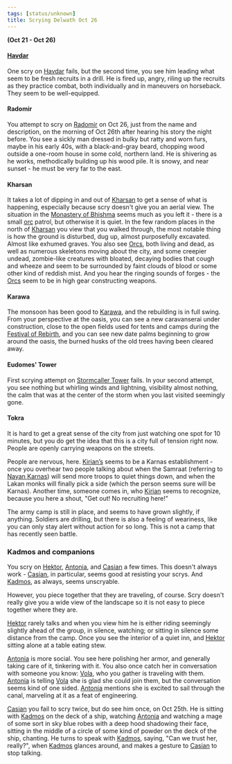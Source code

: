 ```yaml
---
tags: [status/unknown]
title: Scrying Delwath Oct 26
---
```

**(Oct 21 - Oct 26)**

#### [Havdar](<../../../people/dunmari/havdar.md>)

One scry on [Havdar](<../../../people/dunmari/havdar.md>) fails, but the second time, you see him leading what seem to be fresh recruits in a drill. He is fired up, angry, riling up the recruits as they practice combat, both individually and in maneuvers on horseback. They seem to be well-equipped.

#### Radomir

You attempt to scry on [Radomir](<../../../people/other-humans/radomir.md>) on Oct 26, just from the name and description, on the morning of Oct 26th after hearing his story the night before. You see a sickly man dressed in bulky but ratty and worn furs, maybe in his early 40s, with a black-and-gray beard, chopping wood outside a one-room house in some cold, northern land. He is shivering as he works, methodically building up his wood pile. It is snowy, and near sunset - he must be very far to the east.

#### Kharsan

It takes a lot of dipping in and out of [Kharsan](<../../../gazetteer/greater-dunmar/dunmari-basin/kharsan.md>) to get a sense of what is happening, especially because scry doesn't give you an aerial view. The situation in the [Monastery of Bhishma](<../../../gazetteer/greater-dunmar/dunmari-basin/monastery-of-bhishma.md>) seems much as you left it - there is a small [orc](<../../../species/children-of-the-embodied-gods/orcs/orcs.md>) patrol, but otherwise it is quiet. In the few random places in the north of [Kharsan](<../../../gazetteer/greater-dunmar/dunmari-basin/kharsan.md>) you view that you walked through, the most notable thing is how the ground is disturbed, dug up, almost purposefully excavated. Almost like exhumed graves. You also see [Orcs](<../../../species/children-of-the-embodied-gods/orcs/orcs.md>), both living and dead, as well as numerous skeletons moving about the city, and some creepier undead, zombie-like creatures with bloated, decaying bodies that cough and wheeze and seem to be surrounded by faint clouds of blood or some other kind of reddish mist. And you hear the ringing sounds of forges - the [Orcs](<../../../species/children-of-the-embodied-gods/orcs/orcs.md>) seem to be in high gear constructing weapons.

#### Karawa

The monsoon has been good to [Karawa](<../../../gazetteer/greater-dunmar/realms/dunmar/eastern-dunmar/karawa.md>), and the rebuilding is in full swing. From your perspective at the oasis, you can see a new caravanserai under construction, close to the open fields used for tents and camps during the [Festival of Rebirth](<../../../time/holidays-and-festivals/dunmari-festivals/festival-of-rebirth.md>), and you can see new date palms beginning to grow around the oasis, the burned husks of the old trees having been cleared away.

#### Eudomes' Tower

First scrying attempt on [Stormcaller Tower](<../../../gazetteer/greater-dunmar/dunmari-basin/stormcaller-tower.md>) fails. In your second attempt, you see nothing but whirling winds and lightning, visibility almost nothing, the calm that was at the center of the storm when you last visited seemingly gone.

#### Tokra

It is hard to get a great sense of the city from just watching one spot for 10 minutes, but you do get the idea that this is a city full of tension right now. People are openly carrying weapons on the streets.

People are nervous, here. [Kirian’s](<../../../gazetteer/greater-dunmar/realms/dunmar/central-dunmar/tokra/kirians.md>) seems to be a Karnas establishment - once you overhear two people talking about when the Samraat (referring to [Nayan Karnas](<../../../people/dunmari/nayan-karnas.md>)) will send more troops to quiet things down, and when the Lakan monks will finally pick a side (which the person seems sure will be Karnas). Another time, someone comes in, who [Kirian](<../../../people/dunmari/kirian.md>) seems to recognize, because you here a shout, "Get out! No recruiting here!"

The army camp is still in place, and seems to have grown slightly, if anything. Soldiers are drilling, but there is also a feeling of weariness, like you can only stay alert without action for so long. This is not a camp that has recently seen battle.

### Kadmos and companions

You scry on [Hektor](<../../../people/chardonians/hektor.md>), [Antonia](<../../../people/chardonians/antonia.md>), and [Casian](<../../../people/chardonians/casian.md>) a few times. This doesn't always work - [Casian](<../../../people/chardonians/casian.md>), in particular, seems good at resisting your scrys. And [Kadmos](<../../../people/chardonians/kadmos.md>), as always, seems unscryable.

However, you piece together that they are traveling, of course. Scry doesn't really give you a wide view of the landscape so it is not easy to piece together where they are.

[Hektor](<../../../people/chardonians/hektor.md>) rarely talks and when you view him he is either riding seemingly slightly ahead of the group, in silence, watching; or sitting in silence some distance from the camp. Once you see the interior of a quiet inn, and [Hektor](<../../../people/chardonians/hektor.md>) sitting alone at a table eating stew.

[Antonia](<../../../people/chardonians/antonia.md>) is more social. You see here polishing her armor, and generally taking care of it, tinkering with it. You also once catch her in conversation with someone you know: [Vola](<../../../people/chardonians/vola.md>), who you gather is traveling with them. [Antonia](<../../../people/chardonians/antonia.md>) is telling [Vola](<../../../people/chardonians/vola.md>) she is glad she could join them, but the conversation seems kind of one sided. [Antonia](<../../../people/chardonians/antonia.md>) mentions she is excited to sail through the canal, marveling at it as a feat of engineering.

[Casian](<../../../people/chardonians/casian.md>) you fail to scry twice, but do see him once, on Oct 25th. He is sitting with [Kadmos](<../../../people/chardonians/kadmos.md>) on the deck of a ship, watching [Antonia](<../../../people/chardonians/antonia.md>) and watching a mage of some sort in sky blue robes with a deep hood shadowing their face, sitting in the middle of a circle of some kind of powder on the deck of the ship, chanting. He turns to speak with [Kadmos](<../../../people/chardonians/kadmos.md>), saying, "Can we trust her, really?", when [Kadmos](<../../../people/chardonians/kadmos.md>) glances around, and makes a gesture to [Casian](<../../../people/chardonians/casian.md>) to stop talking.